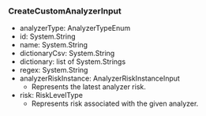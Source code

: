 ### CreateCustomAnalyzerInput
- analyzerType: AnalyzerTypeEnum
- id: System.String
- name: System.String
- dictionaryCsv: System.String
- dictionary: list of System.Strings
- regex: System.String
- analyzerRiskInstance: AnalyzerRiskInstanceInput
  - Represents the latest analyzer risk.
- risk: RiskLevelType
  - Represents risk associated with the given analyzer.
